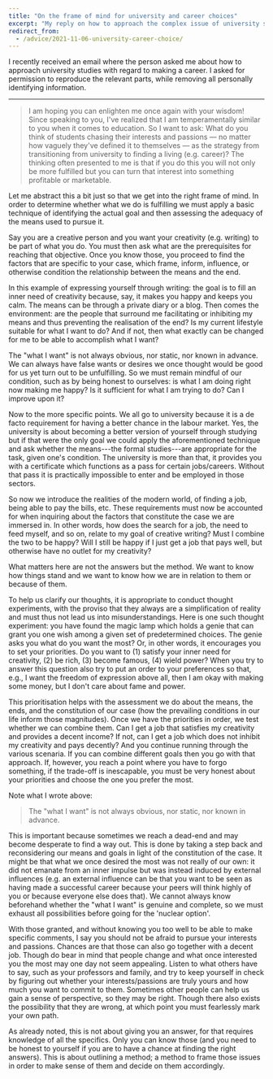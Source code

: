 ```yaml
---
title: "On the frame of mind for university and career choices"
excerpt: "My reply on how to approach the complex issue of university studies followed by career decisions."
redirect_from:
  - /advice/2021-11-06-university-career-choice/
---
```


I recently received an email where the person asked me about how to
approach university studies with regard to making a career.  I asked for
permission to reproduce the relevant parts, while removing all
personally identifying information.

* * *

> I am hoping you can enlighten me once again with your wisdom! Since
> speaking to you, I've realized that I am temperamentally similar to
> you when it comes to education. So I want to ask: What do you think of
> students chasing their interests and passions — no matter how vaguely
> they've defined it to themselves — as the strategy from transitioning
> from university to finding a living (e.g. career)?  The thinking often
> presented to me is that if you do this you will not only be more
> fulfilled but you can turn that interest into something profitable or
> marketable.

Let me abstract this a bit just so that we get into the right frame of
mind.  In order to determine whether what we do is fulfilling we must
apply a basic technique of identifying the actual goal and then
assessing the adequacy of the means used to pursue it.

Say you are a creative person and you want your creativity
(e.g. writing) to be part of what you do.  You must then ask what are
the prerequisites for reaching that objective.  Once you know those, you
proceed to find the factors that are specific to your case, which frame,
inform, influence, or otherwise condition the relationship between the
means and the end.

In this example of expressing yourself through writing: the goal is to
fill an inner need of creativity because, say, it makes you happy and
keeps you calm.  The means can be through a private diary or a blog.
Then comes the environment: are the people that surround me facilitating
or inhibiting my means and thus preventing the realisation of the end?
Is my current lifestyle suitable for what I want to do?  And if not,
then what exactly can be changed for me to be able to accomplish what I
want?

The "what I want" is not always obvious, nor static, nor known in
advance.  We can always have false wants or desires we once thought
would be good for us yet turn out to be unfulfilling.  So we must remain
mindful of our condition, such as by being honest to ourselves: is what
I am doing right now making me happy?  Is it sufficient for what I am
trying to do?  Can I improve upon it?

Now to the more specific points.  We all go to university because it is
a de facto requirement for having a better chance in the labour market.
Yes, the university is about becoming a better version of yourself
through studying but if that were the only goal we could apply the
aforementioned technique and ask whether the means---the formal
studies---are appropriate for the task, given one's condition.  The
university is more than that, it provides you with a certificate which
functions as a pass for certain jobs/careers.  Without that pass it is
practically impossible to enter and be employed in those sectors.

So now we introduce the realities of the modern world, of finding a job,
being able to pay the bills, etc.  These requirements must now be
accounted for when inquiring about the factors that constitute the case
we are immersed in.  In other words, how does the search for a job, the
need to feed myself, and so on, relate to my goal of creative writing?
Must I combine the two to be happy?  Will I still be happy if I just get
a job that pays well, but otherwise have no outlet for my creativity?

What matters here are not the answers but the method.  We want to know
how things stand and we want to know how we are in relation to them or
because of them.

To help us clarify our thoughts, it is appropriate to conduct thought
experiments, with the proviso that they always are a simplification of
reality and must thus not lead us into misunderstandings.  Here is one
such thought experiment: you have found the magic lamp which holds a
genie that can grant you one wish among a given set of predetermined
choices.  The genie asks you what do you want the most?  Or, in other
words, it encourages you to set your priorities.  Do you want to (1)
satisfy your inner need for creativity, (2) be rich, (3) become famous,
(4) wield power?  When you try to answer this question also try to put
an order to your preferences so that, e.g., I want the freedom of
expression above all, then I am okay with making some money, but I don't
care about fame and power.

This prioritisation helps with the assessment we do about the means, the
ends, and the constitution of our case (how the prevailing conditions in
our life inform those magnitudes).  Once we have the priorities in
order, we test whether we can combine them.  Can I get a job that
satisfies my creativity and provides a decent income?  If not, can I get
a job which does not inhibit my creativity and pays decently?  And you
continue running through the various scenaria.  If you can combine
different goals then you go with that approach.  If, however, you reach
a point where you have to forgo something, if the trade-off is
inescapable, you must be very honest about your priorities and choose
the one you prefer the most.

Note what I wrote above:

> The "what I want" is not always obvious, nor static, nor known in
> advance.

This is important because sometimes we reach a dead-end and may become
desperate to find a way out.  This is done by taking a step back and
reconsidering our means and goals in light of the constitution of the
case.  It might be that what we once desired the most was not really of
our own: it did not emanate from an inner impulse but was instead
induced by external influences (e.g. an external influence can be that
you want to be seen as having made a successful career because your
peers will think highly of you or because everyone else does that).  We
cannot always know beforehand whether the "what I want" is genuine and
complete, so we must exhaust all possibilities before going for the
'nuclear option'.

With those granted, and without knowing you too well to be able to make
specific comments, I say you should not be afraid to pursue your
interests and passions.  Chances are that those can also go together
with a decent job.  Though do bear in mind that people change and what
once interested you the most may one day not seem appealing.  Listen to
what others have to say, such as your professors and family, and try to
keep yourself in check by figuring out whether your interests/passions
are truly yours and how much you want to commit to them.  Sometimes
other people can help us gain a sense of perspective, so they may be
right.  Though there also exists the possibility that they are wrong, at
which point you must fearlessly mark your own path.

As already noted, this is not about giving you an answer, for that
requires knowledge of all the specifics.  Only you can know those (and
you need to be honest to yourself if you are to have a chance at finding
the right answers).  This is about outlining a method; a method to frame
those issues in order to make sense of them and decide on them
accordingly.
